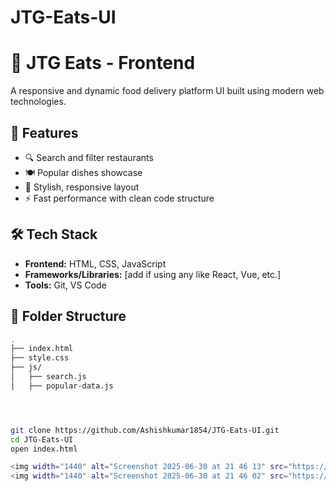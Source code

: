 # JTG-Eats-UI

# 🍔 JTG Eats - Frontend

A responsive and dynamic food delivery platform UI built using modern web technologies.

## 🚀 Features

- 🔍 Search and filter restaurants
- 🍽️ Popular dishes showcase
- 🎨 Stylish, responsive layout
- ⚡ Fast performance with clean code structure

## 🛠️ Tech Stack

- **Frontend:** HTML, CSS, JavaScript
- **Frameworks/Libraries:** [add if using any like React, Vue, etc.]
- **Tools:** Git, VS Code

## 📁 Folder Structure

```bash
.
├── index.html
├── style.css
├── js/
│   ├── search.js
│   ├── popular-data.js




git clone https://github.com/Ashishkumar1854/JTG-Eats-UI.git
cd JTG-Eats-UI
open index.html

<img width="1440" alt="Screenshot 2025-06-30 at 21 46 13" src="https://github.com/user-attachments/assets/0f2d5191-3176-49f8-b328-a7b728af3167" />
<img width="1440" alt="Screenshot 2025-06-30 at 21 46 02" src="https://github.com/user-attachments/assets/501cf32e-702e-484e-97be-3f9682b29557" />
